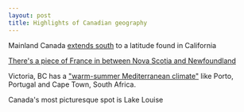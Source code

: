 ```yaml
---
layout: post
title: Highlights of Canadian geography
---
```


Mainland Canada [extends south](https://en.wikipedia.org/wiki/List_of_extreme_points_of_Canada#Non-insular_(mainland)_Canada) to a latitude found in California

[There's a piece of France in between Nova Scotia and Newfoundland](https://en.wikipedia.org/wiki/Saint_Pierre_and_Miquelon)

Victoria, BC has a ["warm-summer Mediterranean climate"](https://en.wikipedia.org/wiki/Mediterranean_climate#Warm-summer_Mediterranean_climate)
like Porto, Portugal and Cape Town, South Africa.

Canada's most picturesque spot is Lake Louise

